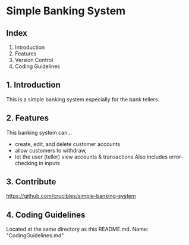 # Simple Banking System

## Index
1. Introduction
2. Features
3. Version Control
4. Coding Guidelines

## 1. Introduction
This is a simple banking system especially for the bank tellers.
## 2. Features
This banking system can...
- create, edit, and delete customer accounts
- allow customers to withdraw, 
- let the user (teller) view accounts & transactions
Also includes error-checking in inputs
## 3. Contribute
https://github.com/crucibles/simple-banking-system
## 4. Coding Guidelines
Located at the same directory as this README.md. 
Name: "CodingGuidelines.md"
